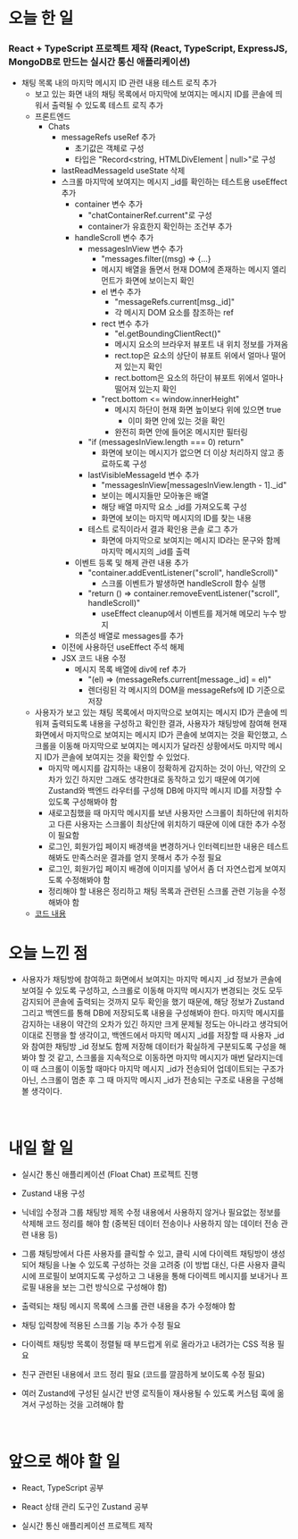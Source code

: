 # 오늘 한 일

### React + TypeScript 프로젝트 제작 (React, TypeScript, ExpressJS, MongoDB로 만드는 실시간 통신 애플리케이션)

- 채팅 목록 내의 마지막 메시지 ID 관련 내용 테스트 로직 추가
  - 보고 있는 화면 내의 채팅 목록에서 마지막에 보여지는 메시지 ID를 콘솔에 띄워서 출력될 수 있도록 테스트 로직 추가
  - 프론트엔드
    - Chats
      - messageRefs useRef 추가
        - 초기값은 객체로 구성
        - 타입은 "Record<string, HTMLDivElement | null>"로 구성
      - lastReadMessageId useState 삭제
      - 스크롤 마지막에 보여지는 메시지 \_id를 확인하는 테스트용 useEffect 추가
        - container 변수 추가
          - "chatContainerRef.current"로 구성
          - container가 유효한지 확인하는 조건부 추가
        - handleScroll 변수 추가
          - messagesInView 변수 추가
            - "messages.filter((msg) => {...}
            - 메시지 배열을 돌면서 현재 DOM에 존재하는 메시지 엘리먼트가 화면에 보이는지 확인
            - el 변수 추가
              - "messageRefs.current[msg._id]"
              - 각 메시지 DOM 요소를 참조하는 ref
            - rect 변수 추가
              - "el.getBoundingClientRect()"
              - 메시지 요소의 브라우저 뷰포트 내 위치 정보를 가져옴
              - rect.top은 요소의 상단이 뷰포트 위에서 얼마나 떨어져 있는지 확인
              - rect.bottom은 요소의 하단이 뷰포트 위에서 얼마나 떨어져 있는지 확인
            - "rect.bottom <= window.innerHeight"
              - 메시지 하단이 현재 화면 높이보다 위에 있으면 true
                - 이미 화면 안에 있는 것을 확인
              - 완전히 화면 안에 들어온 메시지만 필터링
          - "if (messagesInView.length === 0) return"
            - 화면에 보이는 메시지가 없으면 더 이상 처리하지 않고 종료하도록 구성
          - lastVisibleMessageId 변수 추가
            - "messagesInView[messagesInView.length - 1].\_id"
            - 보이는 메시지들만 모아놓은 배열
            - 해당 배열 마지막 요소 \_id를 가져오도록 구성
            - 화면에 보이는 마지막 메시지의 ID를 찾는 내용
          - 테스트 로직이라서 결과 확인용 콘솔 로그 추가
            - 화면에 마지막으로 보여지는 메시지 ID라는 문구와 함께 마지막 메시지의 \_id를 출력
        - 이벤트 등록 및 해제 관련 내용 추가
          - "container.addEventListener("scroll", handleScroll)"
            - 스크롤 이벤트가 발생하면 handleScroll 함수 실행
          - "return () => container.removeEventListener("scroll", handleScroll)"
            - useEffect cleanup에서 이벤트를 제거해 메모리 누수 방지
        - 의존성 배열로 messages를 추가
      - 이전에 사용하던 useEffect 주석 해제
      - JSX 코드 내용 수정
        - 메시지 목록 배열에 div에 ref 추가
          - "(el) => (messageRefs.current[message._id] = el)"
          - 렌더링된 각 메시지의 DOM을 messageRefs에 ID 기준으로 저장
  - 사용자가 보고 있는 채팅 목록에서 마지막으로 보여지는 메시지 ID가 콘솔에 띄워져 출력되도록 내용을 구성하고 확인한 결과, 사용자가 채팅방에 참여해 현재 화면에서 마지막으로 보여지는 메시지 ID가 콘솔에 보여지는 것을 확인했고, 스크롤을 이동해 마지막으로 보여지는 메시지가 달라진 상황에서도 마지막 메시지 ID가 콘솔에 보여지는 것을 확인할 수 있었다.
    - 마지막 메시지를 감지하는 내용이 정확하게 감지하는 것이 아닌, 약간의 오차가 있긴 하지만 그래도 생각한대로 동작하고 있기 때문에 여기에 Zustand와 백엔드 라우터를 구성해 DB에 마지막 메시지 ID를 저장할 수 있도록 구성해봐야 함
    - 새로고침했을 때 마지막 메시지를 보낸 사용자만 스크롤이 최하단에 위치하고 다른 사용자는 스크롤이 최상단에 위치하기 때문에 이에 대한 추가 수정이 필요함
    - 로그인, 회원가입 페이지 배경색을 변경하거나 인터렉티브한 내용은 테스트해봐도 만족스러운 결과를 얻지 못해서 추가 수정 필요
    - 로그인, 회원가입 페이지 배경에 이미지를 넣어서 좀 더 자연스럽게 보여지도록 수정해봐야 함
    - 정리해야 할 내용은 정리하고 채팅 목록과 관련된 스크롤 관련 기능을 수정해봐야 함
  - [코드 내용](https://github.com/jeongsangtae/float-chat/commit/c9aa3da1c5cafea5366db0f21a2416b66c9901de)

# 오늘 느낀 점

- 사용자가 채팅방에 참여하고 화면에서 보여지는 마지막 메시지 \_id 정보가 콘솔에 보여질 수 있도록 구성하고, 스크롤로 이동해 마지막 메시지가 변경되는 것도 모두 감지되어 콘솔에 출력되는 것까지 모두 확인을 했기 때문에, 해당 정보가 Zustand 그리고 백엔드를 통해 DB에 저장되도록 내용을 구성해봐야 한다. 마지막 메시지를 감지하는 내용이 약간의 오차가 있긴 하지만 크게 문제될 정도는 아니라고 생각되어 이대로 진행을 할 생각이고, 백엔드에서 마지막 메시지 \_id를 저장할 때 사용자 \_id와 참여한 채팅방 \_id 정보도 함께 저장해 데이터가 확실하게 구분되도록 구성을 해봐야 할 것 같고, 스크롤을 지속적으로 이동하면 마지막 메시지가 매번 달라지는데 이 때 스크롤이 이동할 때마다 마지막 메시지 \_id가 전송되어 업데이트되는 구조가 아닌, 스크롤이 멈춘 후 그 때 마지막 메시지 \_id가 전송되는 구조로 내용을 구성해볼 생각이다.

<br />

# 내일 할 일

- 실시간 통신 애플리케이션 (Float Chat) 프로젝트 진행

- Zustand 내용 구성

- 닉네임 수정과 그룹 채팅방 제목 수정 내용에서 사용하지 않거나 필요없는 정보를 삭제해 코드 정리를 해야 함 (중복된 데이터 전송이나 사용하지 않는 데이터 전송 관련 내용 등)

- 그룹 채팅방에서 다른 사용자를 클릭할 수 있고, 클릭 시에 다이렉트 채팅방이 생성되어 채팅을 나눌 수 있도록 구성하는 것을 고려중 (이 방법 대신, 다른 사용자 클릭 시에 프로필이 보여지도록 구성하고 그 내용을 통해 다이렉트 메시지를 보내거나 프로필 내용을 보는 그런 방식으로 구성해야 함)

- 출력되는 채팅 메시지 목록에 스크롤 관련 내용을 추가 수정해야 함

- 채팅 입력창에 적용된 스크롤 기능 추가 수정 필요

- 다이렉트 채팅방 목록이 정렬될 때 부드럽게 위로 올라가고 내려가는 CSS 적용 필요

- 친구 관련된 내용에서 코드 정리 필요 (코드를 깔끔하게 보이도록 수정 필요)

- 여러 Zustand에 구성된 실시간 반영 로직들이 재사용될 수 있도록 커스텀 훅에 옮겨서 구성하는 것을 고려해야 함

<br />

# 앞으로 해야 할 일

- React, TypeScript 공부

- React 상태 관리 도구인 Zustand 공부

- 실시간 통신 애플리케이션 프로젝트 제작
